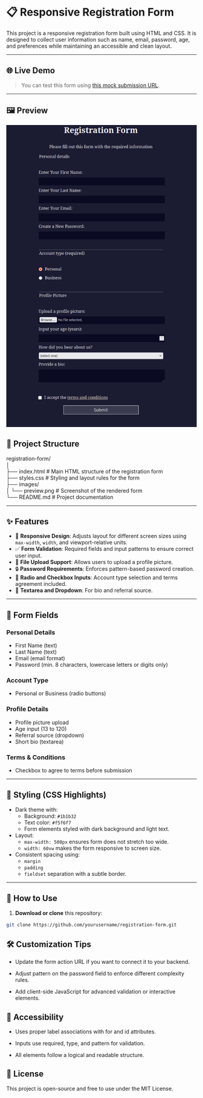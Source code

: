 # 📋 Responsive Registration Form

This project is a responsive registration form built using HTML and CSS. It is designed to collect user information such as name, email, password, age, and preferences while maintaining an accessible and clean layout.

---

## 🌐 Live Demo

> You can test this form using [this mock submission URL](https://register-demo.freecodecamp.org).

---

## 🖼️ Preview

![Registration Form Preview](images/preview.png)

## 📁 Project Structure

registration-form/<br>
│<br>
├── index.html # Main HTML structure of the registration form<br>
├── styles.css # Styling and layout rules for the form<br>
├── images/<br>
│ └── preview.png # Screenshot of the rendered form<br>
└── README.md # Project documentation<br>


---

## ✨ Features

- 📱 **Responsive Design**: Adjusts layout for different screen sizes using `max-width`, `width`, and viewport-relative units.
- ✅ **Form Validation**: Required fields and input patterns to ensure correct user input.
- 📸 **File Upload Support**: Allows users to upload a profile picture.
- 🔒 **Password Requirements**: Enforces pattern-based password creation.
- 🔘 **Radio and Checkbox Inputs**: Account type selection and terms agreement included.
- 📝 **Textarea and Dropdown**: For bio and referral source.

---

## 📜 Form Fields

### **Personal Details**
- First Name (text)
- Last Name (text)
- Email (email format)
- Password (min. 8 characters, lowercase letters or digits only)

### **Account Type**
- Personal or Business (radio buttons)

### **Profile Details**
- Profile picture upload
- Age input (13 to 120)
- Referral source (dropdown)
- Short bio (textarea)

### **Terms & Conditions**
- Checkbox to agree to terms before submission

---

## 🎨 Styling (CSS Highlights)

- Dark theme with:
  - Background: `#1b1b32`
  - Text color: `#f5f6f7`
  - Form elements styled with dark background and light text.
- Layout:
  - `max-width: 500px` ensures form does not stretch too wide.
  - `width: 60vw` makes the form responsive to screen size.
- Consistent spacing using:
  - `margin`
  - `padding`
  - `fieldset` separation with a subtle border.

---

## 🚀 How to Use

1. **Download or clone** this repository:

```bash
git clone https://github.com/yourusername/registration-form.git
```


## 🛠️ Customization Tips
- Update the form action URL if you want to connect it to your backend.

- Adjust pattern on the password field to enforce different complexity rules.

- Add client-side JavaScript for advanced validation or interactive elements.

## 🧩 Accessibility
- Uses proper label associations with for and id attributes.

- Inputs use required, type, and pattern for validation.

- All elements follow a logical and readable structure.

## 🧪 License
This project is open-source and free to use under the MIT License.
